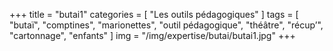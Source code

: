 +++
title = "butai1"
categories = [ "Les outils pédagogiques" ]
tags = [ "butaï", "comptines", "marionettes", "outil pédagogique", "théâtre", "récup’", "cartonnage", "enfants" ]
img = "/img/expertise/butai/butai1.jpg"
+++